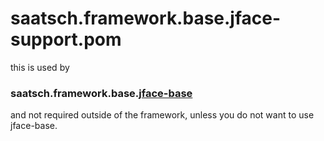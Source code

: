 # saatsch.framework.base.jface-support.pom

this is used by 

### saatsch.framework.base.[jface-base](../jface-base/Readme.md)

and not required outside of the framework, unless you do not want to use jface-base.
